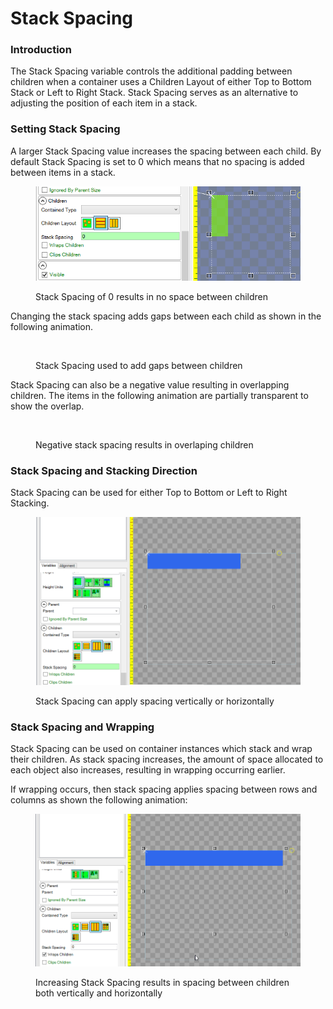 # Stack Spacing

### Introduction

The Stack Spacing variable controls the additional padding between children when a container uses a Children Layout of either Top to Bottom Stack or Left to Right Stack. Stack Spacing serves as an alternative to adjusting the position of each item in a stack.

### Setting Stack Spacing

A larger Stack Spacing value increases the spacing between each child. By default Stack Spacing is set to 0 which means that no spacing is added between items in a stack.

<figure><img src="../../.gitbook/assets/image (1) (1) (1) (1) (1) (1) (1) (1) (1) (1) (1) (1) (1) (1) (1) (1) (1) (1) (1) (1) (1) (1) (1) (1) (1) (1) (1).png" alt=""><figcaption><p>Stack Spacing of 0 results in no space between children</p></figcaption></figure>

Changing the stack spacing adds gaps between each child as shown in the following animation.

<figure><img src="../../.gitbook/assets/01_09 24 31.gif" alt=""><figcaption><p>Stack Spacing used to add gaps between children</p></figcaption></figure>

Stack Spacing can also be a negative value resulting in overlapping children. The items in the following animation are partially transparent to show the overlap.

<figure><img src="../../.gitbook/assets/01_09 25 48.gif" alt=""><figcaption><p>Negative stack spacing results in overlaping children</p></figcaption></figure>

### Stack Spacing and Stacking Direction

Stack Spacing can be used for either Top to Bottom or Left to Right Stacking.

<figure><img src="../../.gitbook/assets/30_13 02 52.gif" alt=""><figcaption><p>Stack Spacing can apply spacing vertically or horizontally</p></figcaption></figure>

### Stack Spacing and Wrapping

Stack Spacing can be used on container instances which stack and wrap their children. As stack spacing increases, the amount of space allocated to each object also increases, resulting in wrapping occurring earlier.

If wrapping occurs, then stack spacing applies spacing between rows and columns as shown the following animation:

<figure><img src="../../.gitbook/assets/30_13 06 17.gif" alt=""><figcaption><p>Increasing Stack Spacing results in spacing between children both vertically and horizontally</p></figcaption></figure>

